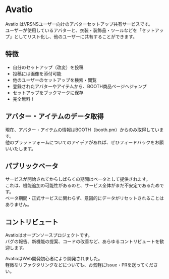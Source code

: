 # Avatio

Avatio はVRSNSユーザー向けのアバターセットアップ共有サービスです。<br>
ユーザーが使用しているアバターと、衣装・装飾品・ツールなどを「セットアップ」としてリスト化し、他のユーザーに共有することができます。

## 特徴

- 自分のセットアップ（改変）を投稿
- 投稿には画像を添付可能
- 他のユーザーのセットアップを検索・閲覧
- 登録されたアバターやアイテムから、BOOTH商品ページへジャンプ
- セットアップをブックマークに保存
- 完全無料！

## アバター・アイテムのデータ取得

現在、アバター・アイテムの情報はBOOTH（booth.pm）からのみ取得しています。<br>
他のプラットフォームについてのアイデアがあれば、ぜひフィードバックをお願いいたします。

## パブリックベータ

サービスが開始されてからしばらくの期間はベータとして提供されます。<br>
これは、機能追加の可能性があるのと、サービス全体がまだ不安定であるためです。<br>
ベータ期間・正式サービスに関わらず、意図的にデータがリセットされることはありません。

## コントリビュート

Avatioはオープンソースプロジェクトです。<br>
バグの報告、新機能の提案、コードの改善など、あらゆるコントリビュートを歓迎します。

AvatioはWeb開発初心者により開発されました。<br>
軽微なリファクタリングなどについても、お気軽にIssue・PRを送ってください。
